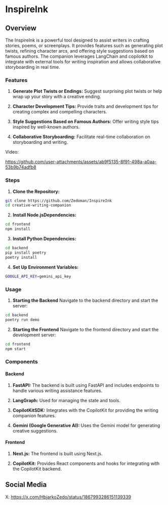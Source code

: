 # InspireInk

## Overview
The InspireInk is a powerful tool designed to assist writers in crafting stories, poems, or screenplays. It provides features such as generating plot twists, refining character arcs, and offering style suggestions based on famous authors. The companion leverages LangChain and copilotkit to integrate with external tools for writing inspiration and allows collaborative storyboarding in real time.

### Features
1. **Generate Plot Twists or Endings:** Suggest surprising plot twists or help wrap up your story with a creative ending.

2. **Character Development Tips:** Provide traits and development tips for creating complex and compelling characters.

3. **Style Suggestions Based on Famous Authors:** Offer writing style tips inspired by well-known authors.

4. **Collaborative Storyboarding:** Facilitate real-time collaboration on storyboarding and writing.



Video:




https://github.com/user-attachments/assets/ab9f5135-8f91-498a-a0aa-53b9b74adfb8



### Steps

1. **Clone the Repository:**
```bash
git clone https://github.com/Zedoman/InspireInk
cd creative-writing-companion
```

2. **Install Node.jsDependencies:**
```bash
cd frontend
npm install
```

3. **Install Python Dependencies:**
```bash
cd backend
pip install poetry
poetry install
```

4. **Set Up Environment Variables:**
```bash
GOOGLE_API_KEY=gemini_api_key
```

### Usage
1. **Starting the Backend**
Navigate to the backend directory and start the server:

```bash
cd backend
poetry run demo
```

2. **Starting the Frontend**
Navigate to the frontend directory and start the development server:

```bash
cd frontend
npm start
```

### Components
#### Backend
1. **FastAPI:** The backend is built using FastAPI and includes endpoints to handle various writing assistance features.

2. **LangGraph:** Used for managing the state and tools.

3. **CopilotKitSDK:** Integrates with the CopilotKit for providing the writing companion features.

4. **Gemini (Google Generative AI):** Uses the Gemini model for generating creative suggestions.


#### Frontend
1. **Next.js:** The frontend is built using Next.js.

2. **CopilotKit:** Provides React components and hooks for integrating with the CopilotKit backend.


## Social Media
X: https://x.com/HbjarkoZedo/status/1867993286151139339






